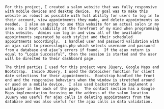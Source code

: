  	For this project, I created a salon website that was fully responsive with mobile devices and desktop device.  My goal was to make this website as robust as possible with full ability for users to log in to their account, view appointments they made, and delete appointments as needed.  I also am going to use this website for an actual salon in my area, so I kept usability at the forefront of my mind when programming this website.  Admins can log in and view all of the available appointments separated by each stylist and their scheduled appointments accordingly.  I handled user and password validation with an ajax call to processlogin.php which selects username and password from a database and ajax’s errors if found.  If the ajax return is equal to “Login Successful”, then the session is started and the user will be directed to their dashboard page.		The third parties I used for this project were JQuery, Google Maps and Bootstrap.  Inside JQuery, I used the datepicker function for client date selections for their appointments.  Bootstrap handled the front end and the responsive behaviors when the window is stretched around or used on a mobile device.  I also used backstretch to implement a wallpaper in the back of the page.  The contact section has a Google Maps implementation focusing on the address of the salon location.  JQuery was useful for ajax calls in deleting appointments from the database and was also useful for the ajax calls in data validation.